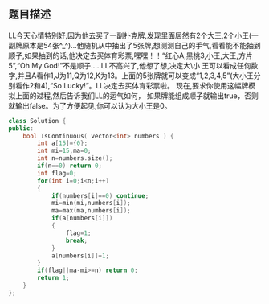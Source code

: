 ## 题目描述
LL今天心情特别好,因为他去买了一副扑克牌,发现里面居然有2个大王,2个小王(一副牌原本是54张^_^)...他随机从中抽出了5张牌,想测测自己的手气,看看能不能抽到顺子,如果抽到的话,他决定去买体育彩票,嘿嘿！！“红心A,黑桃3,小王,大王,方片5”,“Oh My God!”不是顺子.....LL不高兴了,他想了想,决定大\小 王可以看成任何数字,并且A看作1,J为11,Q为12,K为13。上面的5张牌就可以变成“1,2,3,4,5”(大小王分别看作2和4),“So Lucky!”。LL决定去买体育彩票啦。 现在,要求你使用这幅牌模拟上面的过程,然后告诉我们LL的运气如何， 如果牌能组成顺子就输出true，否则就输出false。为了方便起见,你可以认为大小王是0。

```c++
class Solution {
public:
    bool IsContinuous( vector<int> numbers ) {
        int a[15]={0};
        int mi=15,ma=0;
        int n=numbers.size();
        if(n==0) return 0;
        int flag=0;
        for(int i=0;i<n;i++)
        {
            if(numbers[i]==0) continue;
            mi=min(mi,numbers[i]);
            ma=max(ma,numbers[i]);
            if(a[numbers[i]])
            {
                flag=1;
                break;
            }
            a[numbers[i]]=1;
        }
        if(flag||ma-mi>=n) return 0;
        return 1;
    }
};
```